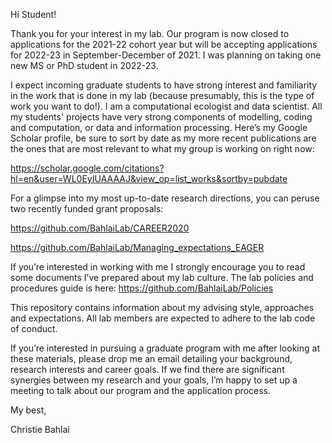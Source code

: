 Hi Student!

Thank you for your interest in my lab. Our program is now closed to applications for the 2021-22 cohort year but will be accepting applications for 2022-23 in September-December of 2021. I was planning on taking one new MS or PhD student in 2022-23. 

I expect incoming graduate students to have strong interest and familiarity in the work that is done in my lab (because presumably, this is the type of work you want to do!). I am a computational ecologist and data scientist. All my students' projects have very strong components of modelling, coding and computation, or data and information processing.  Here’s my Google Scholar profile, be sure to sort by date as my more recent publications are the ones that are most relevant to what my group is working on right now:

https://scholar.google.com/citations?hl=en&user=WL0EyIUAAAAJ&view_op=list_works&sortby=pubdate 

For a glimpse into my most up-to-date research directions, you can peruse two recently funded grant proposals:

https://github.com/BahlaiLab/CAREER2020 

https://github.com/BahlaiLab/Managing_expectations_EAGER

If you’re interested in working with me I strongly encourage you to read some documents I’ve prepared about my lab culture.  The lab policies and procedures guide is here: 
https://github.com/BahlaiLab/Policies 

This repository contains information about my advising style, approaches and expectations. All lab members are expected to adhere to the lab code of conduct.

If you’re interested in pursuing a graduate program with me after looking at these materials, please drop me an email detailing your background, research interests and career goals. If we find there are significant synergies between my research and your goals, I’m happy to set up a meeting to talk about our program and the application process.

My best,

Christie Bahlai
